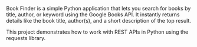 Book Finder is a simple Python application that lets you search for books by title, author, or keyword using the Google Books API.
It instantly returns details like the book title, author(s), and a short description of the top result.

This project demonstrates how to work with REST APIs in Python using the requests library.
